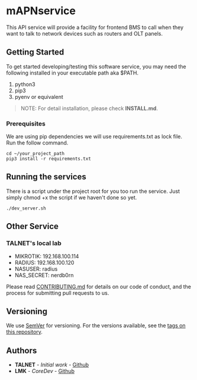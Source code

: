 # mAPNservice
This API service will provide a facility for frontend BMS to call when they want to talk to network devices such as routers and OLT panels.


## Getting Started

To get started developing/testing this software service, you may need the
following installed in your executable path aka $PATH.

1. python3
2. pip3
3. pyenv or equivalent

> NOTE: For detail installation, please check **INSTALL.md**.

### Prerequisites

We are using pip dependencies we will use requirements.txt as lock file. Run
the follow command.


```
cd ~/your_project_path
pip3 install -r requirements.txt
```

## Running the services

There is a script under the project root for you too run the service. Just
simply chmod +x the script if we haven't done so yet.

```
./dev_server.sh
```

## Other Service
### TALNET's local lab

* MIKROTIK: 192.168.100.114
* RADIUS: 192.168.100.120
* NASUSER: radius
* NAS_SECRET: nerdb0rn

Please read [CONTRIBUTING.md](https://gist.github.com/PurpleBooth/b24679402957c63ec426) for details on our code of conduct, and the process for submitting pull requests to us.

## Versioning

We use [SemVer](http://semver.org/) for versioning. For the versions available, see the [tags on this repository](https://github.com/your/project/tags).

## Authors

* **TALNET** - *Initial work* - [Github](https://github.com/talnetd)
* **LMK** - *CoreDev* - [Github](https://github.com/laminko)
